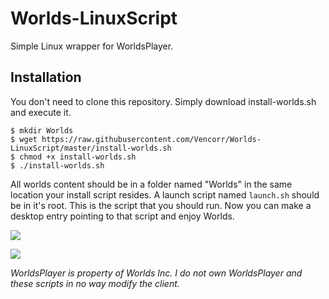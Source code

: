 # Worlds-LinuxScript
Simple Linux wrapper for WorldsPlayer.

## Installation
You don't need to clone this repository. Simply download install-worlds.sh and execute it.

```
$ mkdir Worlds
$ wget https://raw.githubusercontent.com/Vencorr/Worlds-LinuxScript/master/install-worlds.sh
$ chmod +x install-worlds.sh
$ ./install-worlds.sh
```

All worlds content should be in a folder named "Worlds" in the same location your install script resides. A launch script named `launch.sh` should be in it's root. This is the script that you should run. Now you can make a desktop entry pointing to that script and enjoy Worlds.

![](https://github.com/Vencorr/Worlds-LinuxScript/blob/master/image.png)

![](https://i.imgur.com/1jjA7WM.png)

*WorldsPlayer is property of Worlds Inc. I do not own WorldsPlayer and these scripts in no way modify the client.*
